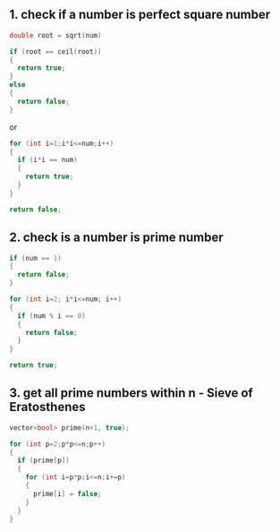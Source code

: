 ## 1. check if a number is perfect square number

```c++
double root = sqrt(num)

if (root == ceil(root))
{
  return true;
}
else
{
  return false;
}
```

or 

```c++
for (int i=1;i*i<=num;i++)
{
  if (i*i == num)
  {
    return true;
  }
}

return false;
```

## 2. check is a number is prime number

```c++
if (num == 1)
{
  return false;
}

for (int i=2; i*i<=num; i++)
{
  if (num % i == 0)
  {
    return false;
  }
}

return true;
```

## 3. get all prime numbers within n - Sieve of Eratosthenes

```c++
vector<bool> prime(n+1, true);

for (int p=2;p*p<=n;p++)
{
  if (prime[p])
  {
    for (int i=p*p;i<=n;i+=p)
    {
      prime[i] = false;
    }
  }
}
```
